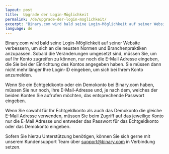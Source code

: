 ```yaml
---
layout: post
title:  Upgrade der Login-Möglichkeit
permalink: /de/upgrade-der-login-moglichkeit/
excerpt: "Binary.com wird bald seine Login-Möglichkeit auf seiner Website verbessern, um sich an die neusten Normen und Branchenpraktiken anzupassen. Sobald die Veränderungen umgesetzt sind, müssen Sie, um auf Ihr Konto zugreifen zu können..."
language: de
---
```


Binary.com wird bald seine Login-Möglichkeit auf seiner Website verbessern, um sich an die neusten Normen und Branchenpraktiken anzupassen. Sobald die Veränderungen umgesetzt sind, müssen Sie, um auf Ihr Konto zugreifen zu können, nur noch die E-Mail Adresse eingeben, die Sie bei der Einrichtung des Kontos angegeben haben. Sie müssen dann nicht mehr länger Ihre Login-ID eingeben, um sich bei Ihrem Konto anzumelden.

Wenn Sie ein Echtgeldkonto oder ein Demokonto bei Binary.com haben, müssen Sie nur noch, Ihre E-Mail-Adresse und, je nach dem, welches der beiden Konten Sie aufrufen möchten, das entsprechende Passwort eingeben.

Wenn Sie sowohl für Ihr Echtgeldkonto als auch das Demokonto die gleiche E-Mail Adresse verwenden, müssen Sie beim Zugriff auf das jeweilige Konto nur die E-Mail Adresse und entweder das Passwort für das Echtgeldkonto oder das Demokonto eingeben.

Sofern Sie hierzu Unterstützung benötigen, können Sie sich gerne mit unserem Kundensupport Team über [support@binary.com](mailto:support@binary.com) in Verbindung setzen.
